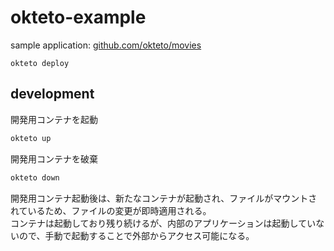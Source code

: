 # okteto-example

sample application: [github.com/okteto/movies](https://github.com/okteto/movies)

```
okteto deploy
```


## development

開発用コンテナを起動

```bash
okteto up
```

開発用コンテナを破棄

```bash
okteto down
```

開発用コンテナ起動後は、新たなコンテナが起動され、ファイルがマウントされているため、ファイルの変更が即時適用される。\
コンテナは起動しており残り続けるが、内部のアプリケーションは起動していないので、手動で起動することで外部からアクセス可能になる。
